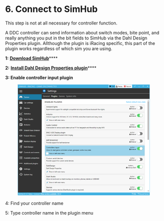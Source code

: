 # 6. Connect to SimHub

This step is not at all necessary for controller function.

A DDC controller can send information about switch modes, bite point, and really anything you put in the bit fields to SimHub via the Dahl Design Properties plugin. Allthough the plugin is iRacing specific, this part of the plugin works regardless of which sim you are using.&#x20;

**1:** [**Download SimHub**](https://www.simhubdash.com/download-2/)****

**2:** [**Install Dahl Design Properties plugin**](https://dahl-design.gitbook.io/properties/introduction/install)****

**3: Enable controller input plugin**

<figure><img src=".gitbook/assets/image (1).png" alt=""><figcaption></figcaption></figure>

4: Find your controller name

5: Type controller name in the plugin menu

